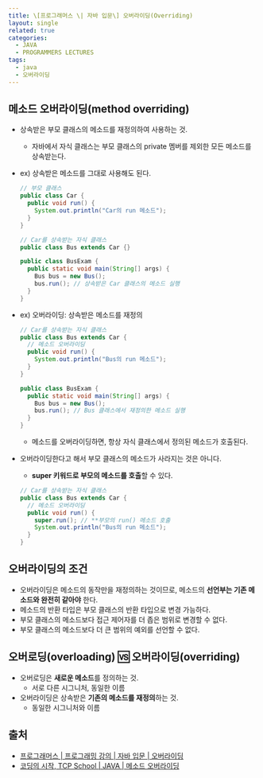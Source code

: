 ```yaml
---
title: \[프로그래머스 \| 자바 입문\] 오버라이딩(Overriding)
layout: single
related: true
categories:
  - JAVA
  - PROGRAMMERS LECTURES
tags:
  - java
  - 오버라이딩
---
```


## 메소드 오버라이딩(method overriding) 
- 상속받은 부모 클래스의 메소드를 재정의하여 사용하는 것.
  - 자바에서 자식 클래스는 부모 클래스의 private 멤버를 제외한 모든 메소드를 상속받는다.
- ex) 상속받은 메소드를 그대로 사용해도 된다.

  ```java
  // 부모 클래스
  public class Car {
    public void run() {
      System.out.println("Car의 run 메소드");
    }
  }
  
  // Car를 상속받는 자식 클래스
  public class Bus extends Car {}
  
  public class BusExam {
    public static void main(String[] args) {
      Bus bus = new Bus();
      bus.run(); // 상속받은 Car 클래스의 메소드 실행
    }
  }
  ```
  
- ex) 오버라이딩: 상속받은 메소드를 재정의

  ```java
  // Car를 상속받는 자식 클래스
  public class Bus extends Car {
    // 메소드 오버라이딩
    public void run() {
      System.out.println("Bus의 run 메소드");
    }
  }
  
  public class BusExam {
    public static void main(String[] args) {
      Bus bus = new Bus();
      bus.run(); // Bus 클래스에서 재정의한 메소드 실행
    }
  }
  ```
  
  - 메소드를 오버라이딩하면, 항상 자식 클래스에서 정의된 메소드가 호출된다.
  
- 오버라이딩한다고 해서 부모 클래스의 메소드가 사라지는 것은 아니다.
  - **super 키워드로 부모의 메소드를 호출**할 수 있다.
  
  ```java
  // Car를 상속받는 자식 클래스
  public class Bus extends Car {
    // 메소드 오버라이딩
    public void run() {
      super.run(); // **부모의 run() 메소드 호출
      System.out.println("Bus의 run 메소드");
    }
  }
  ```
  
## 오버라이딩의 조건
- 오버라이딩은 메소드의 동작만을 재정의하는 것이므로, 메소드의 **선언부는 기존 메소드와 완전히 같아야** 한다.
- 메소드의 반환 타입은 부모 클래스의 반환 타입으로 변경 가능하다.
- 부모 클래스의 메소드보다 접근 제어자를 더 좁은 범위로 변경할 수 없다.
- 부모 클래스의 메소드보다 더 큰 범위의 예외를 선언할 수 없다.

## 오버로딩(overloading) 🆚 오버라이딩(overriding)
- 오버로딩은 **새로운 메소드**를 정의하는 것.
  - 서로 다른 시그니처, 동일한 이름
- 오버라이딩은 상속받은 **기존의 메소드를 재정의**하는 것.
  - 동일한 시그니처와 이름
 
## 출처
- [프로그래머스 \| 프로그래밍 강의 \| 자바 입문 \| 오버라이딩](https://programmers.co.kr/learn/courses/5/lessons/189)
- [코딩의 시작, TCP School \| JAVA \| 메소드 오버라이딩](https://www.tcpschool.com/java/java_inheritance_overriding)
